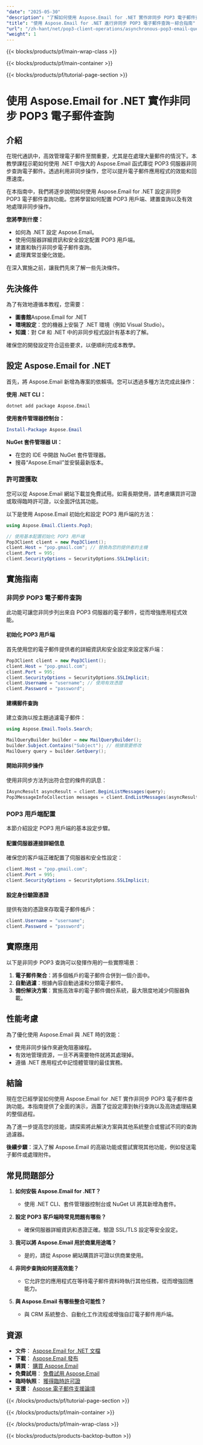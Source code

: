 ```yaml
---
"date": "2025-05-30"
"description": "了解如何使用 Aspose.Email for .NET 實作非同步 POP3 電子郵件查詢。本指南涵蓋設定、配置以及提升電子郵件應用程式效能的最佳實務。"
"title": "使用 Aspose.Email for .NET 進行非同步 POP3 電子郵件查詢－綜合指南"
"url": "/zh-hant/net/pop3-client-operations/asynchronous-pop3-email-queries-aspose-email-net/"
"weight": 1
---
```


{{< blocks/products/pf/main-wrap-class >}}

{{< blocks/products/pf/main-container >}}

{{< blocks/products/pf/tutorial-page-section >}}
# 使用 Aspose.Email for .NET 實作非同步 POP3 電子郵件查詢

## 介紹

在現代通訊中，高效管理電子郵件至關重要，尤其是在處理大量郵件的情況下。本教學課程示範如何使用 .NET 中強大的 Aspose.Email 函式庫從 POP3 伺服器非同步查詢電子郵件。透過利用非同步操作，您可以提升電子郵件應用程式的效能和回應速度。

在本指南中，我們將逐步說明如何使用 Aspose.Email for .NET 設定非同步 POP3 電子郵件查詢功能。您將學習如何配置 POP3 用戶端、建置查詢以及有效地處理非同步操作。

**您將學到什麼：**
- 如何為 .NET 設定 Aspose.Email。
- 使用伺服器詳細資訊和安全設定配置 POP3 用戶端。
- 建置和執行非同步電子郵件查詢。
- 處理異常並優化效能。

在深入實施之前，讓我們先來了解一些先決條件。

## 先決條件

為了有效地遵循本教程，您需要：
- **圖書館**Aspose.Email for .NET
- **環境設定**：您的機器上安裝了 .NET 環境（例如 Visual Studio）。
- **知識**：對 C# 和 .NET 中的非同步程式設計有基本的了解。

確保您的開發設定符合這些要求，以便順利完成本教學。

## 設定 Aspose.Email for .NET

首先，將 Aspose.Email 新增為專案的依賴項。您可以透過多種方法完成此操作：

**使用 .NET CLI：**
```bash
dotnet add package Aspose.Email
```

**使用套件管理器控制台：**
```powershell
Install-Package Aspose.Email
```

**NuGet 套件管理器 UI：**
- 在您的 IDE 中開啟 NuGet 套件管理器。
- 搜尋“Aspose.Email”並安裝最新版本。

### 許可證獲取

您可以從 Aspose.Email 網站下載並免費試用。如需長期使用，請考慮購買許可證或取得臨時許可證，以全面評估其功能。

以下是使用 Aspose.Email 初始化和設定 POP3 用戶端的方法：
```csharp
using Aspose.Email.Clients.Pop3;

// 使用基本配置初始化 POP3 用戶端
Pop3Client client = new Pop3Client();
client.Host = "pop.gmail.com"; // 替換為您的提供者的主機
client.Port = 995;
client.SecurityOptions = SecurityOptions.SSLImplicit; 
```

## 實施指南

### 非同步 POP3 電子郵件查詢

此功能可讓您非同步列出來自 POP3 伺服器的電子郵件，從而增強應用程式效能。

#### 初始化 POP3 用戶端

首先使用您的電子郵件提供者的詳細資訊和安全設定來設定客戶端：
```csharp
Pop3Client client = new Pop3Client();
client.Host = "pop.gmail.com";
client.Port = 995;
client.SecurityOptions = SecurityOptions.SSLImplicit;
client.Username = "username"; // 使用有效憑證
client.Password = "password";
```

#### 建構郵件查詢

建立查詢以按主題過濾電子郵件：
```csharp
using Aspose.Email.Tools.Search;

MailQueryBuilder builder = new MailQueryBuilder();
builder.Subject.Contains("Subject"); // 根據需要修改
MailQuery query = builder.GetQuery();
```

#### 開始非同步操作

使用非同步方法列出符合您的條件的訊息：
```csharp
IAsyncResult asyncResult = client.BeginListMessages(query);
Pop3MessageInfoCollection messages = client.EndListMessages(asyncResult);
```

### POP3 用戶端配置

本節介紹設定 POP3 用戶端的基本設定步驟。

#### 配置伺服器連接詳細信息

確保您的客戶端正確配置了伺服器和安全性設定：
```csharp
client.Host = "pop.gmail.com";
client.Port = 995;
client.SecurityOptions = SecurityOptions.SSLImplicit;
```

#### 設定身份驗證憑證

提供有效的憑證來存取電子郵件帳戶：
```csharp
client.Username = "username";
client.Password = "password";
```

## 實際應用

以下是非同步 POP3 查詢可以發揮作用的一些實際場景：
1. **電子郵件聚合**：將多個帳戶的電子郵件合併到一個介面中。
2. **自動過濾**：根據內容自動過濾和分類電子郵件。
3. **備份解決方案**：實施高效率的電子郵件備份系統，最大限度地減少伺服器負載。

## 性能考慮

為了優化使用 Aspose.Email 與 .NET 時的效能：
- 使用非同步操作來避免阻塞線程。
- 有效地管理資源，一旦不再需要物件就將其處理掉。
- 遵循 .NET 應用程式中記憶體管理的最佳實務。

## 結論

現在您已經學習如何使用 Aspose.Email for .NET 實作非同步 POP3 電子郵件查詢功能。本指南提供了全面的演示，涵蓋了從設定庫到執行查詢以及高效處理結果的整個過程。

為了進一步提高您的技能，請探索將此解決方案與其他系統整合或嘗試不同的查詢過濾器。

**後續步驟**：深入了解 Aspose.Email 的高級功能或嘗試實現其他功能，例如發送電子郵件或處理附件。

## 常見問題部分

1. **如何安裝 Aspose.Email for .NET？**
   - 使用 .NET CLI、套件管理器控制台或 NuGet UI 將其新增為套件。

2. **設定 POP3 客戶端時常見問題有哪些？**
   - 確保伺服器詳細資訊和憑證正確。驗證 SSL/TLS 設定等安全設定。

3. **我可以將 Aspose.Email 用於商業用途嗎？**
   - 是的，請從 Aspose 網站購買許可證以供商業使用。

4. **非同步查詢如何提高效能？**
   - 它允許您的應用程式在等待電子郵件資料時執行其他任務，從而增強回應能力。

5. **與 Aspose.Email 有哪些整合可能性？**
   - 與 CRM 系統整合、自動化工作流程或增強自訂電子郵件用戶端。

## 資源

- **文件**： [Aspose.Email for .NET 文檔](https://reference.aspose.com/email/net/)
- **下載**： [Aspose.Email 發布](https://releases.aspose.com/email/net/)
- **購買**： [購買 Aspose.Email](https://purchase.aspose.com/buy)
- **免費試用**： [免費試用 Aspose.Email](https://releases.aspose.com/email/net/)
- **臨時執照**： [獲得臨時許可證](https://purchase.aspose.com/temporary-license/)
- **支援**： [Aspose 電子郵件支援論壇](https://forum.aspose.com/c/email/10)

{{< /blocks/products/pf/tutorial-page-section >}}

{{< /blocks/products/pf/main-container >}}

{{< /blocks/products/pf/main-wrap-class >}}

{{< blocks/products/products-backtop-button >}}